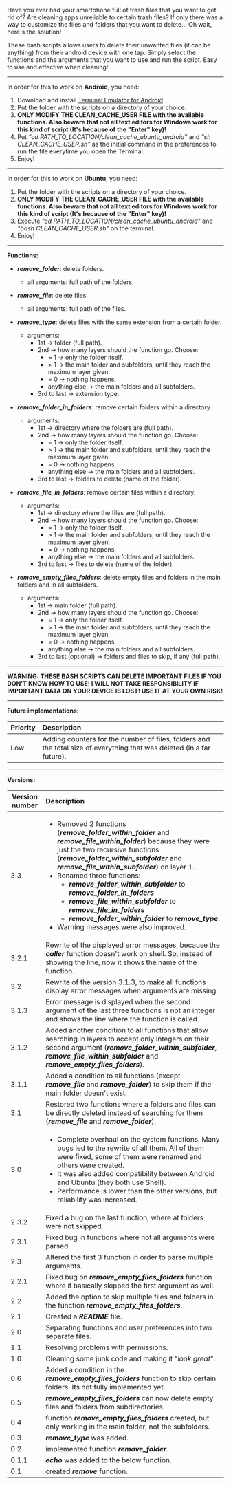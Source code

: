 Have you ever had your smartphone full of trash files that you want to get rid of? Are cleaning apps unreliable to certain trash files?
If only there was a way to customize the files and folders that you want to delete... Oh wait, here's the solution!

These bash scripts allows users to delete their unwanted files (it can be anything) from their android device with one tap. Simply select the functions and the arguments that you want to use and run the script. Easy to use and effective when cleaning!

------

In order for this to work on **Android**, you need:

1. Download and install [Terminal Emulator for Android](https://play.google.com/store/apps/details?id=jackpal.androidterm).
2. Put the folder with the scripts on a directory of your choice.
3. **ONLY MODIFY THE CLEAN_CACHE_USER FILE with the available functions. Also beware that not all text editors for Windows work for this kind of script (It's because of the "Enter" key)!**
4. Put _"cd PATH_TO_LOCATION/clean_cache_ubuntu_android"_ and _"sh CLEAN_CACHE_USER.sh"_ as the initial command in the preferences to run the file everytime you open the Terminal.
5. Enjoy!
------

In order for this to work on **Ubuntu**, you need:

1. Put the folder with the scripts on a directory of your choice.
2. **ONLY MODIFY THE CLEAN_CACHE_USER FILE with the available functions. Also beware that not all text editors for Windows work for this kind of script (It's because of the "Enter" key)!**
3. Execute _"cd PATH_TO_LOCATION/clean_cache_ubuntu_android"_ and _"bash CLEAN_CACHE_USER.sh"_ on the terminal.
4. Enjoy!
------

**Functions:**

* **_remove_folder_**: delete folders.
	* all arguments: full path of the folders.


* **_remove_file_**: delete files.
	* all arguments: full path of the files.


* **_remove_type_**: delete files with the same extension from a certain folder.
	* arguments:
		* 1st &rarr; folder (full path).
		* 2nd &rarr; how many layers should the function go. Choose:
			* = 1 &rarr; only the folder itself.
			* \> 1 &rarr; the main folder and subfolders, until they reach the maximum layer given.
			* = 0 &rarr; nothing happens.
			* anything else &rarr; the main folders and all subfolders.
		* 3rd to last &rarr; extension type.


* **_remove_folder_in_folders_**: remove certain folders within a directory.
	* arguments:
		* 1st &rarr; directory where the folders are (full path).
		* 2nd &rarr; how many layers should the function go. Choose:
			* = 1 &rarr; only the folder itself.
			* \> 1 &rarr; the main folder and subfolders, until they reach the maximum layer given.
			* = 0 &rarr; nothing happens.
			* anything else &rarr; the main folders and all subfolders.
		* 3rd to last &rarr; folders to delete (name of the folder).


* **_remove_file_in_folders_**: remove certain files within a directory.
	* arguments:
		* 1st &rarr; directory where the files are (full path).
		* 2nd &rarr; how many layers should the function go. Choose:
			* = 1 &rarr; only the folder itself.
			* \> 1 &rarr; the main folder and subfolders, until they reach the maximum layer given.
			* = 0 &rarr; nothing happens.
			* anything else &rarr; the main folders and all subfolders.
		* 3rd to last &rarr; files to delete (name of the folder).


* **_remove_empty_files_folders_**: delete empty files and folders in the main folders and in all subfolders.
	* arguments:
		* 1st &rarr; main folder (full path).
		* 2nd &rarr; how many layers should the function go. Choose:
			* = 1 &rarr; only the folder itself.
			* \> 1 &rarr; the main folder and subfolders, until they reach the maximum layer given.
			* = 0 &rarr; nothing happens.
			* anything else &rarr; the main folders and all subfolders.
		* 3rd to last (optional) &rarr; folders and files to skip, if any (full path).

------

**WARNING: THESE BASH SCRIPTS CAN DELETE IMPORTANT FILES IF YOU DON'T KNOW HOW TO USE! I WILL NOT TAKE RESPONSIBILITY IF IMPORTANT DATA ON YOUR DEVICE IS LOST! USE IT AT YOUR OWN RISK!**

------

**Future implementations:**

| Priority | Description |
|----------------|:------------|
| Low | Adding counters for the number of files, folders and the total size of everything that was deleted (in a far future). |

------

**Versions:**

| Version number | Description |
|----------------|:------------|
| 3.3 | <ul><li> Removed 2 functions (**_remove_folder_within_folder_** and **_remove_file_within_folder_**) because they were just the two recursive functions (**_remove_folder_within_subfolder_** and **_remove_file_within_subfolder_**) on layer 1.</li><li>  Renamed three functions: <ul><li>**_remove_folder_within_subfolder_** to **_remove_folder_in_folders_**</li><li> **_remove_file_within_subfolder_** to **_remove_file_in_folders_** </li><li> **_remove_folder_within_folder_** to **_remove_type_**.</li></ul></li><li> Warning messages were also improved.</li></ul> |
| 3.2.1 | Rewrite of the displayed error messages, because the **_caller_** function doesn't work on shell. So, instead of showing the line, now it shows the name of the function. |
| 3.2 | Rewrite of the version 3.1.3, to make all functions display error messages when arguments are missing. |
| 3.1.3 | Error message is displayed when the second argument of the last three functions is not an integer and shows the line where the function is called. |
| 3.1.2 | Added another condition to all functions that allow searching in layers to accept only integers on their second argument (**_remove_folder_within_subfolder_**, **_remove_file_within_subfolder_** and **_remove_empty_files_folders_**). |
| 3.1.1 | Added a condition to all functions (except **_remove_file_** and **_remove_folder_**) to skip them if the main folder doesn't exist. |
| 3.1 | Restored two functions where a folders and files can be directly deleted instead of searching for them (**_remove_file_** and **_remove_folder_**). |
| 3.0 | <ul><li>Complete overhaul on the system functions. Many bugs led to the rewrite of all them. All of them were fixed, some of them were renamed and others were created.</li><li>It was also added compatibility between Android and Ubuntu (they both use Shell).</li><li> Performance is lower than the other versions, but reliability was increased.</li></ul> |
| 2.3.2 | Fixed a bug on the last function, where at folders were not skipped. |
| 2.3.1 | Fixed bug in functions where not all arguments were parsed. |
| 2.3 | Altered the first 3 function in order to parse multiple arguments. |
| 2.2.1 | Fixed bug on **_remove_empty_files_folders_** function where it basically skipped the first argument as well. |
| 2.2 | Added the option to skip multiple files and folders in the function **_remove_empty_files_folders_**. |
| 2.1 | Created a **_README_** file. |
| 2.0 | Separating functions and user preferences into two separate files. |
| 1.1 | Resolving problems with permissions. |
| 1.0 | Cleaning some junk code and making it "_look great_". |
| 0.6 | Added a condition in the **_remove_empty_files_folders_** function to skip certain folders. Its not fully implemented yet. |
| 0.5 | **_remove_empty_files_folders_** can now delete empty files and folders from subdirectories. |
| 0.4 | function **_remove_empty_files_folders_** created, but only working in the main folder, not the subfolders. |
| 0.3 | **_remove_type_** was added. |
| 0.2 | implemented function **_remove_folder_**. |
| 0.1.1 | **_echo_** was added to the below function. |
| 0.1 | created **_remove_** function. |
